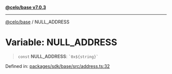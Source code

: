 [**@celo/base v7.0.3**](../README.md)

***

[@celo/base](../README.md) / NULL\_ADDRESS

# Variable: NULL\_ADDRESS

> `const` **NULL\_ADDRESS**: `` `0x${string}` ``

Defined in: [packages/sdk/base/src/address.ts:32](https://github.com/celo-org/developer-tooling/blob/master/packages/sdk/base/src/address.ts#L32)
